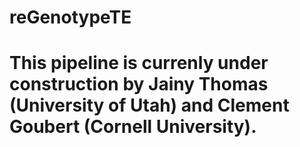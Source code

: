 # reGenotypeTE
# This pipeline is currenly under construction by Jainy Thomas (University of Utah) and Clement Goubert (Cornell University).
